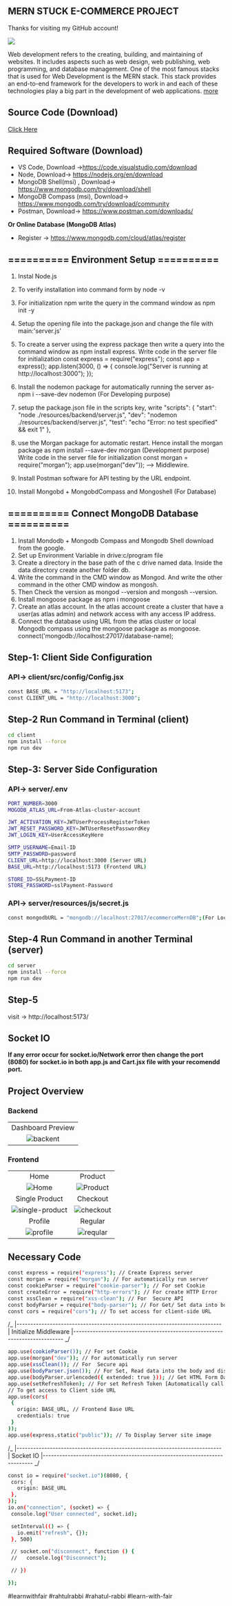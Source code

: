 ## MERN STUCK E-COMMERCE PROJECT

Thanks for visiting my GitHub account!

![](https://encrypted-tbn0.gstatic.com/images?q=tbn:ANd9GcRTZT5qJiTrdjCqCliDz_UQGGFTvr_hmqFt9DOjGKC80Q&s)

Web development refers to the creating, building, and maintaining of websites. It includes aspects such as web design, web publishing, web programming, and database management. One of the most famous stacks that is used for Web Development is the MERN stack. This stack provides an end-to-end framework for the developers to work in and each of these technologies play a big part in the development of web applications. [more](https://www.geeksforgeeks.org/mern-stack/)

## Source Code (Download)

[Click Here](https://mega.nz/file/AX1QXBzT#tkKTBeiS2r32mF88reoBp7iAiiUrS0FedWZdsCTc9PA)

## Required Software (Download)

- VS Code, Download ->https://code.visualstudio.com/download
- Node, Download-> https://nodejs.org/en/download
- MongoDB Shell(msi) , Download-> https://www.mongodb.com/try/download/shell
- MongoDB Compass (msi), Download-> https://www.mongodb.com/try/download/community
- Postman, Download-> https://www.postman.com/downloads/

**Or Online Database (MongoDB Atlas)**

- Register -> https://www.mongodb.com/cloud/atlas/register

## ========== Environment Setup ==========

1. Instal Node.js
2. To verify installation into command form by node -v
3. For initialization npm write the query in the command window as npm init -y
4. Setup the opening file into the package.json and change the file with main:'server.js'
5. To create a server using the express package then write a query into the command window as npm install express.
   Write code in the server file for initialization
   const express = require("express");
   const app = express();
   app.listen(3000, () => {
   console.log("Server is running at http://localhost:3000");
   });

6. Install the nodemon package for automatically running the server as- npm i --save-dev nodemon (For Developing purpose)
7. setup the package.json file in the scripts key, write
   "scripts": {
   "start": "node ./resources/backend/server.js",
   "dev": "nodemon ./resources/backend/server.js",
   "test": "echo \"Error: no test specified\" && exit 1"
   },
8. use the Morgan package for automatic restart. Hence install the morgan package as npm install --save-dev morgan (Development purpose)
   Write code in the server file for initialization
   const morgan = require("morgan");
   app.use(morgan("dev")); --> Middlewire.
9. Install Postman software for API testing by the URL endpoint.
10. Install Mongobd + MongobdCompass and Mongoshell (For Database)

## ========== Connect MongoDB Database ==========

1. Install Mondodb + Mongodb Compass and Mongodb Shell download from the google.
2. Set up Environment Variable in drive:c/program file
3. Create a directory in the base path of the c drive named data. Inside the data directory create another folder db.
4. Write the command in the CMD window as Mongod. And write the other command in the other CMD window as mongosh.
5. Then Check the version as mongod --version and mongosh --version.
6. Install mongoose package as npm i mongoose
7. Create an atlas account. In the atlas account create a cluster that have a user(as atlas admin) and network access with any access IP address.
8. Connect the database using URL from the atlas cluster or local Mongodb compass using the mongoose package as mongoose. connect('mongodb://localhost:27017/database-name);

## Step-1: Client Side Configuration

### API-> client/src/config/Config.jsx

```bash
const BASE_URL = "http://localhost:5173";
const CLIENT_URL = "http://localhost:3000";
```

## Step-2 Run Command in Terminal (client)

```bash
cd client
npm install --force
npm run dev
```

## Step-3: Server Side Configuration

### API-> server/.env

```bash
PORT_NUMBER=3000
MOGODB_ATLAS_URL=From-Atlas-cluster-account

JWT_ACTIVATION_KEY=JWTUserProcessRegisterToken
JWT_RESET_PASSWORD_KEY=JWTUserResetPasswordKey
JWT_LOGIN_KEY=UserAccessKeyHere

SMTP_USERNAME=Email-ID
SMTP_PASSWORD=password
CLIENT_URL=http://localhost:3000 (Server URL)
BASE_URL=http://localhost:5173 (Frontend URL)

STORE_ID=SSLPayment-ID
STORE_PASSWORD=sslPayment-Password
```

### API-> server/resources/js/secret.js

```bash
const mongodbURL = "mongodb://localhost:27017/ecommerceMernDB";(For Local Database)
```

## Step-4 Run Command in another Terminal (server)

```bash
cd server
npm install --force
npm run dev
```

## Step-5 
visit -> http://localhost:5173/
## Socket IO

**If any error occur for socket.io/Network error then change the port (8080) for socket.io in both app.js and Cart.jsx file with your recomendd port.**

## Project Overview

### Backend

|                                                                                                                       |
| :-------------------------------------------------------------------------------------------------------------------: |
|                                                   Dashboard Preview                                                    |
| ![backent](https://github.com/learnwithfair/mern-ecommerce-electro-master/blob/main/screenshot/dashboard/preview.jpg) |

### Frontend

|                                                                                                                             |                                                                                                                        |
| :-------------------------------------------------------------------------------------------------------------------------: | :--------------------------------------------------------------------------------------------------------------------: |
|                                                            Home                                                             |                                                        Product                                                         |
|       ![Home](https://github.com/learnwithfair/mern-ecommerce-electro-master/blob/main/screenshot/frontend/Index.png)       |   ![Product](https://github.com/learnwithfair/mern-ecommerce-electro-master/blob/main/screenshot/frontend/Store.png)   |
|                                                       Single Product                                                        |                                                        Checkout                                                        |
| ![single-product](https://github.com/learnwithfair/mern-ecommerce-electro-master/blob/main/screenshot/frontend/Product.png) | ![checkout](https://github.com/learnwithfair/mern-ecommerce-electro-master/blob/main/screenshot/frontend/Checkout.png) |
|                                                           Profile                                                           |                                                        Regular                                                         |
|    ![profile](https://github.com/learnwithfair/mern-ecommerce-electro-master/blob/main/screenshot/frontend/profile.png)     |  ![reqular](https://github.com/learnwithfair/mern-ecommerce-electro-master/blob/main/screenshot/frontend/Regular.png)  |

## Necessary Code

```bash
const express = require("express"); // Create Express server
const morgan = require("morgan"); // For automatically run server
const cookieParser = require("cookie-parser"); // For set Cookie
const createError = require("http-errors"); // For create HTTP Error
const xssClean = require("xss-clean"); // For  Secure API
const bodyParser = require("body-parser"); // For Get/ Set data into body
const cors = require("cors"); // To set access for client-side URL
```

/_
|--------------------------------------------------------------------------
| Initialize Middleware
|--------------------------------------------------------------------------
_/

```bash
app.use(cookieParser()); // For set Cookie
app.use(morgan("dev")); // For automatically run server
app.use(xssClean()); // For  Secure api
app.use(bodyParser.json()); // For Set, Read data into the body and display JSON Format Text
app.use(bodyParser.urlencoded({ extended: true })); // Get HTML Form Data
app.use(setRefreshToken); // For set Refresh Token [Automatically call this middleware for all route]
// To get access to Client side URL
app.use(cors(
 {
   origin: BASE_URL, // Frontend Base URL
   credentials: true
 }
));
app.use(express.static("public")); // To Display Server site image
```

/_
|--------------------------------------------------------------------------
| Socket IO
|--------------------------------------------------------------------------
_/

```bash
const io = require("socket.io")(8080, {
 cors: {
   origin: BASE_URL
 },
});
io.on("connection", (socket) => {
 console.log("User connected", socket.id);

 setInterval(() => {
   io.emit("refresh", {});
 }, 500)

 // socket.on("disconnect", function () {
 //   console.log("Disconnect");

 // })

});
```


#learnwithfair #rahtulrabbi #rahatul-rabbi #learn-with-fair
